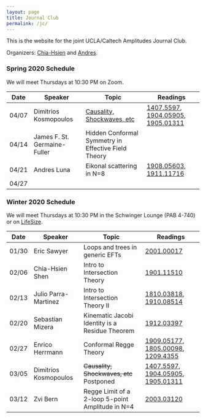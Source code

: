 ```yaml
---
layout: page
title: Journal Club
permalink: /jc/
---
```


This is the website for the joint UCLA/Caltech Amplitudes Journal Club.

Organizers: [Chia-Hsien](mailto:chshen@physics.ucla.edu) and [Andres](mailto:dkosmopoulos@physics.ucla.edu). 


### Spring 2020 Schedule ###

We will meet Thursdays at 10:30 PM on Zoom. 

| Date  | Speaker                      | Topic                                               | Readings                                |  
|-------|------------------------------|-----------------------------------------------------|-----------------------------------------|
| 04/07 | Dimitrios Kosmopoulos        | [Causality, Shockwaves, etc]                        | [1407.5597], [1904.05905], [1905.01311] | 
| 04/14 | James F. St. Germaine-Fuller | Hidden Conformal Symmetry in Effective Field Theory |                                         | 
| 04/21 | Andres Luna                  | Eikonal scattering in N=8                           | [1908.05603], [1911.11716]              | 
| 04/27 |                              |                                                     |                                         | 

[Causality, Shockwaves, etc]: ../notes/04-07-20.pdf

[1908.05603]: https://arxiv.org/abs/1908.05603
[1911.11716]: https://arxiv.org/abs/1911.11716


### Winter 2020 Schedule ###

We will meet Thursdays at 10:30 PM in the Schwinger Lounge (PAB 4-740) or on [LifeSize](https://call.lifesizecloud.com/606225). 

| Date  | Speaker               | Topic                                             | Readings                                |  
|-------|-----------------------|---------------------------------------------------|-----------------------------------------|
| 01/30 | Eric Sawyer           | Loops and trees in generic EFTs                   | [2001.00017]                            | 
| 02/06 | Chia-Hsien Shen       | Intro to Intersection Theory                      | [1901.11510]                            | 
| 02/13 | Julio Parra-Martinez  | Intro to Intersection Theory II                   | [1810.03818], [1910.08514]              | 
| 02/20 | Sebastian Mizera      | Kinematic Jacobi Identity is a Residue Theorem    | [1912.03397]                            | 
| 02/27 | Enrico Herrmann       | Conformal Regge Theory                            | [1909.05177], [1805.00098], [1209.4355] | 
| 03/05 | Dimitrios Kosmopoulos | ~~Causality, Shockwaves, etc~~ Postponed          | [1407.5597], [1904.05905], [1905.01311] | 
| 03/12 | Zvi Bern              | Regge Limit of a 2-loop 5-point Amplitude in N=4  | [2003.03120]                            | 

[2001.00017]: https://arxiv.org/abs/2001.00017
[1901.11510]: https://arxiv.org/abs/1901.11510
[1810.03818]: https://arxiv.org/abs/1810.03818
[1910.08514]: https://arxiv.org/abs/1910.08514
[1912.03397]: https://arxiv.org/abs/1912.03397
[1909.05177]: https://arxiv.org/abs/1909.05177
[1805.00098]: https://arxiv.org/abs/1805.00098
[1209.4355]:  https://arxiv.org/abs/1209.4355
[1407.5597]:  https://arxiv.org/abs/1407.5597
[1904.05905]: https://arxiv.org/abs/1904.05905
[1905.01311]: https://arxiv.org/abs/1905.01311
[2003.03120]: https://arxiv.org/abs/2003.03120


